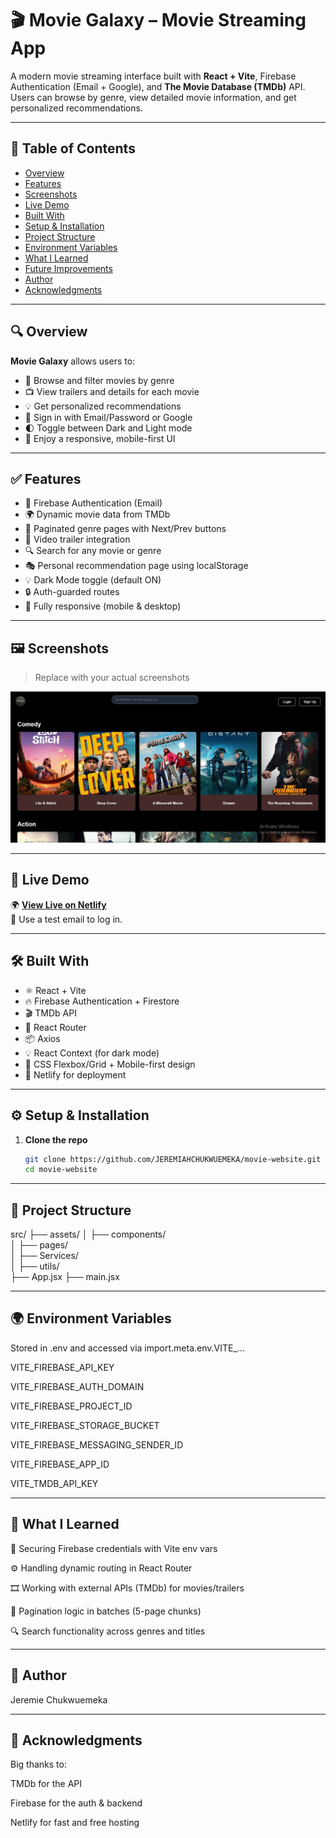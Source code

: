# 🎬 Movie Galaxy – Movie Streaming App

A modern movie streaming interface built with **React + Vite**, Firebase Authentication (Email + Google), and **The Movie Database (TMDb)** API. Users can browse by genre, view detailed movie information, and get personalized recommendations.

---

## 📑 Table of Contents

- [Overview](#overview)
- [Features](#features)
- [Screenshots](#screenshots)
- [Live Demo](#live-demo)
- [Built With](#built-with)
- [Setup & Installation](#setup--installation)
- [Project Structure](#project-structure)
- [Environment Variables](#environment-variables)
- [What I Learned](#what-i-learned)
- [Future Improvements](#future-improvements)
- [Author](#author)
- [Acknowledgments](#acknowledgments)

---

## 🔍 Overview

**Movie Galaxy** allows users to:

- 🔎 Browse and filter movies by genre
- 📺 View trailers and details for each movie
- 💡 Get personalized recommendations
- 🔐 Sign in with Email/Password or Google
- 🌓 Toggle between Dark and Light mode
- 📱 Enjoy a responsive, mobile-first UI

---

## ✅ Features

- 🔐 Firebase Authentication (Email)
- 🌍 Dynamic movie data from TMDb
- 📂 Paginated genre pages with Next/Prev buttons
- 🎥 Video trailer integration
- 🔍 Search for any movie or genre
- 🎭 Personal recommendation page using localStorage
- 💡 Dark Mode toggle (default ON)
- 🔒 Auth-guarded routes
- 📱 Fully responsive (mobile & desktop)

---

## 🖼 Screenshots

> Replace with your actual screenshots

![Home Page](./public/homepage.jpg)  

---

## 🔗 Live Demo

🌍 [**View Live on Netlify**](https://movie-galaxy.netlify.app)  
🔑 Use a test email to log in.

---

## 🛠 Built With

- ⚛️ React + Vite
- 🔥 Firebase Authentication + Firestore
- 🎬 TMDb API
- 🧭 React Router
- 📦 Axios
- 💡 React Context (for dark mode)
- 📱 CSS Flexbox/Grid + Mobile-first design
- 🚀 Netlify for deployment


---

## ⚙️ Setup & Installation

1. **Clone the repo**
   ```bash
   git clone https://github.com/JEREMIAHCHUKWUEMEKA/movie-website.git
   cd movie-website

---

 ## 📁 Project Structure 
src/
├── assets/
│   ├── components/        
│   ├── pages/             
│   ├── Services/          
│   ├── utils/                     
├── App.jsx
├── main.jsx

---

## 🌍 Environment Variables

Stored in .env and accessed via import.meta.env.VITE_...

VITE_FIREBASE_API_KEY

VITE_FIREBASE_AUTH_DOMAIN

VITE_FIREBASE_PROJECT_ID

VITE_FIREBASE_STORAGE_BUCKET

VITE_FIREBASE_MESSAGING_SENDER_ID

VITE_FIREBASE_APP_ID

VITE_TMDB_API_KEY

---

## 🧠 What I Learned
🔐 Securing Firebase credentials with Vite env vars

⚙️ Handling dynamic routing in React Router

🎞 Working with external APIs (TMDb) for movies/trailers

🔁 Pagination logic in batches (5-page chunks)

🔍 Search functionality across genres and titles

---

## 👤 Author
Jeremie Chukwuemeka

---

## 🙏 Acknowledgments
Big thanks to:

TMDb for the API

Firebase for the auth & backend

Netlify for fast and free hosting
